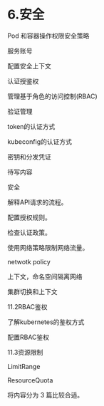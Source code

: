 # 6.安全



Pod 和容器操作权限安全策略

服务账号

配置安全上下文

认证授鉴权

管理基于角色的访问控制(RBAC)

验证管理

token的认证方式

kubeconfig的认证方式

密钥和分发凭证



待写内容

安全

解释API请求的流程。

配置授权规则。

检查认证政策。

使用网络策略限制网络流量。



netwotk policy

上下文，命名空间隔离网络

集群切换和上下文





11.2RBAC鉴权

了解kubernetes的鉴权方式

配置RBAC鉴权

11.3资源限制

LimitRange

ResourceQuota



将内容分为 3 篇比较合适。
